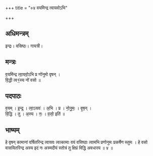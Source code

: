 +++
title = "०४ वयमिन्द्र त्वायवोऽभि"

+++
## अधिमन्त्रम्
इन्द्रः। वसिष्ठः। गायत्री।

## मन्त्रः
व॒यमि॑न्द्र त्वा॒यवो॒ऽभि प्र णो॑नुमो वृषन् ।  
वि॒द्धी त्व१॒॑स्य नो॑ वसो ॥

## पदपाठः
व॒यम् । इ॒न्द्र॒ । त्वा॒ऽयवः॑ । अ॒भि । प्र । नो॒नु॒मः॒ । वृ॒ष॒न् ।  
वि॒द्धि । तु । अ॒स्य । नः॒ । व॒सो॒ इति॑ ॥

## भाष्यम्
हे वृषन् कामानां वर्षितरिन्द्र त्वायवः त्वत्कामाः वयं वसिष्ठाः त्वामभि प्रणोनुमः प्रकर्षेण स्तुमः । हे वसो वासयितरिन्द्र अस्य इदं नः अस्मदीयं स्तोत्रं तु क्षिप्रं विद्धि अवधारय ॥ ४ ॥
